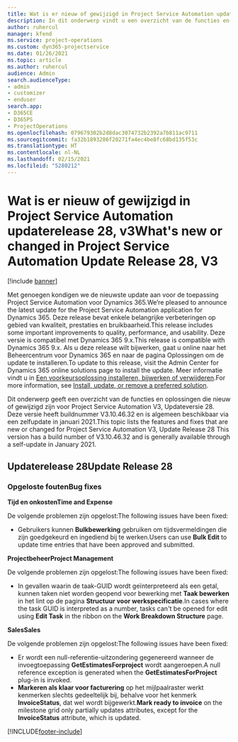 ```yaml
---
title: Wat is er nieuw of gewijzigd in Project Service Automation updaterelease 28, v3
description: In dit onderwerp vindt u een overzicht van de functies en oplossingen die beschikbaar zijn voor Project Service Automation updaterelease 28, v3.
author: ruhercul
manager: kfend
ms.service: project-operations
ms.custom: dyn365-projectservice
ms.date: 01/26/2021
ms.topic: article
ms.author: ruhercul
audience: Admin
search.audienceType:
- admin
- customizer
- enduser
search.app:
- D365CE
- D365PS
- ProjectOperations
ms.openlocfilehash: 079679302b2d8dac3074732b2392a7b811ac9711
ms.sourcegitcommit: fa32b1893286f20271fa4ec4be8fc68bd135f53c
ms.translationtype: HT
ms.contentlocale: nl-NL
ms.lasthandoff: 02/15/2021
ms.locfileid: "5280212"
---
```

# <a name="whats-new-or-changed-in-project-service-automation-update-release-28-v3"></a><span data-ttu-id="4d0e4-103">Wat is er nieuw of gewijzigd in Project Service Automation updaterelease 28, v3</span><span class="sxs-lookup"><span data-stu-id="4d0e4-103">What's new or changed in Project Service Automation Update Release 28, V3</span></span>

[!include [banner](../includes/psa-now-project-operations.md)]

<span data-ttu-id="4d0e4-104">Met genoegen kondigen we de nieuwste update aan voor de toepassing Project Service Automation voor Dynamics 365.</span><span class="sxs-lookup"><span data-stu-id="4d0e4-104">We’re pleased to announce the latest update for the Project Service Automation application for Dynamics 365.</span></span> <span data-ttu-id="4d0e4-105">Deze release bevat enkele belangrijke verbeteringen op gebied van kwaliteit, prestaties en bruikbaarheid.</span><span class="sxs-lookup"><span data-stu-id="4d0e4-105">This release includes some important improvements to quality, performance, and usability.</span></span> <span data-ttu-id="4d0e4-106">Deze versie is compatibel met Dynamics 365 9.x.</span><span class="sxs-lookup"><span data-stu-id="4d0e4-106">This release is compatible with Dynamics 365 9.x.</span></span> <span data-ttu-id="4d0e4-107">Als u deze release wilt bijwerken, gaat u online naar het Beheercentrum voor Dynamics 365 en naar de pagina Oplossingen om de update te installeren.</span><span class="sxs-lookup"><span data-stu-id="4d0e4-107">To update to this release, visit the Admin Center for Dynamics 365 online solutions page to install the update.</span></span> <span data-ttu-id="4d0e4-108">Meer informatie vindt u in [Een voorkeursoplossing installeren, bijwerken of verwijderen](https://docs.microsoft.com/power-platform/admin/install-remove-preferred-solution).</span><span class="sxs-lookup"><span data-stu-id="4d0e4-108">For more information, see [Install, update, or remove a preferred solution](https://docs.microsoft.com/power-platform/admin/install-remove-preferred-solution).</span></span>

<span data-ttu-id="4d0e4-109">Dit onderwerp geeft een overzicht van de functies en oplossingen die nieuw of gewijzigd zijn voor Project Service Automation V3, Updateversie 28. Deze versie heeft buildnummer V3.10.46.32 en is algemeen beschikbaar via een zelfupdate in januari 2021.</span><span class="sxs-lookup"><span data-stu-id="4d0e4-109">This topic lists the features and fixes that are new or changed for Project Service Automation V3, Update Release 28 This version has a build number of V3.10.46.32 and is generally available through a self-update in January 2021.</span></span>

## <a name="update-release-28"></a><span data-ttu-id="4d0e4-110">Updaterelease 28</span><span class="sxs-lookup"><span data-stu-id="4d0e4-110">Update Release 28</span></span>

### <a name="bug-fixes"></a><span data-ttu-id="4d0e4-111">Opgeloste fouten</span><span class="sxs-lookup"><span data-stu-id="4d0e4-111">Bug fixes</span></span>

<span data-ttu-id="4d0e4-112">**Tijd en onkosten**</span><span class="sxs-lookup"><span data-stu-id="4d0e4-112">**Time and Expense**</span></span>

<span data-ttu-id="4d0e4-113">De volgende problemen zijn opgelost:</span><span class="sxs-lookup"><span data-stu-id="4d0e4-113">The following issues have been fixed:</span></span>

- <span data-ttu-id="4d0e4-114">Gebruikers kunnen **Bulkbewerking** gebruiken om tijdsvermeldingen die zijn goedgekeurd en ingediend bij te werken.</span><span class="sxs-lookup"><span data-stu-id="4d0e4-114">Users can use **Bulk Edit** to update time entries that have been approved and submitted.</span></span>

<span data-ttu-id="4d0e4-115">**Projectbeheer**</span><span class="sxs-lookup"><span data-stu-id="4d0e4-115">**Project Management**</span></span>

<span data-ttu-id="4d0e4-116">De volgende problemen zijn opgelost:</span><span class="sxs-lookup"><span data-stu-id="4d0e4-116">The following issues have been fixed:</span></span>

- <span data-ttu-id="4d0e4-117">In gevallen waarin de taak-GUID wordt geïnterpreteerd als een getal, kunnen taken niet worden geopend voor bewerking met **Taak bewerken** in het lint op de pagina **Structuur voor werkspecificatie**.</span><span class="sxs-lookup"><span data-stu-id="4d0e4-117">In cases where the task GUID is interpreted as a number, tasks can't be opened for edit using **Edit Task** in the ribbon on the **Work Breakdown Structure** page.</span></span>

<span data-ttu-id="4d0e4-118">**Sales**</span><span class="sxs-lookup"><span data-stu-id="4d0e4-118">**Sales**</span></span>

<span data-ttu-id="4d0e4-119">De volgende problemen zijn opgelost:</span><span class="sxs-lookup"><span data-stu-id="4d0e4-119">The following issues have been fixed:</span></span>

- <span data-ttu-id="4d0e4-120">Er wordt een null-referentie-uitzondering gegenereerd wanneer de invoegtoepassing **GetEstimatesForproject** wordt aangeroepen.</span><span class="sxs-lookup"><span data-stu-id="4d0e4-120">A null reference exception is generated when the **GetEstimatesForProject** plug-in is invoked.</span></span>
- <span data-ttu-id="4d0e4-121">**Markeren als klaar voor facturering** op het mijlpaalraster werkt kenmerken slechts gedeeltelijk bij, behalve voor het kenmerk **InvoiceStatus**, dat wel wordt bijgewerkt.</span><span class="sxs-lookup"><span data-stu-id="4d0e4-121">**Mark ready to invoice** on the milestone grid only partially updates attributes, except for the **InvoiceStatus** attribute, which is updated.</span></span>



[!INCLUDE[footer-include](../includes/footer-banner.md)]